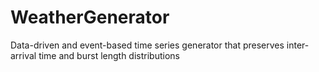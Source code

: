 # WeatherGenerator
Data-driven and event-based time series generator that preserves inter-arrival time and burst length distributions
